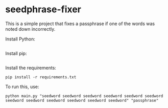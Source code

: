 # seedphrase-fixer
This is a simple project that fixes a passphrase if one of the words was noted down incorrectly.

Install Python:

```
```

Install pip:

```
```

Install the requirements:

```
pip install -r requirements.txt
```

To run this, use:

```
python main.py "seedword seedword seedword seedword seedword seedword seedword seedword seedword seedword seedword seedword" "passphrase"
```
